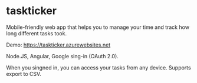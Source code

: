# taskticker

Mobile-friendly web app that helps you to manage your time and track how long different tasks took.

Demo:
https://taskticker.azurewebsites.net


Node.JS, Angular, Google sing-in (OAuth 2.0).

When you singned in, you can access your tasks from any device. 
Supports export to CSV.
